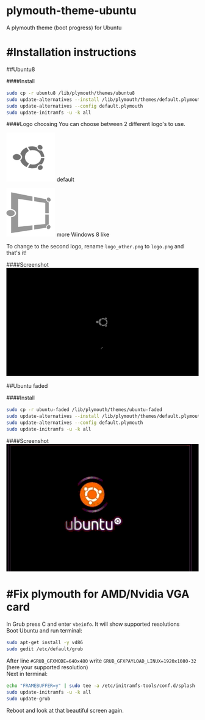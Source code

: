 plymouth-theme-ubuntu
======================

A plymouth theme (boot progress) for Ubuntu

#Installation instructions
==========================

##Ubuntu8

####Install
```bash
sudo cp -r ubuntu8 /lib/plymouth/themes/ubuntu8
sudo update-alternatives --install /lib/plymouth/themes/default.plymouth default.plymouth /lib/plymouth/themes/ubuntu8/ubuntu8.plymouth 100
sudo update-alternatives --config default.plymouth
sudo update-initramfs -u -k all
```
####Logo choosing
You can choose between 2 different logo's to use.

![logo1](ubuntu8/logo.png) default

![logo2](ubuntu8/logo_other.png) more Windows 8 like

To change to the second logo, rename `logo_other.png` to `logo.png` and that's it!

####Screenshot
![screenshot](screenshot/ubuntu8.png)


##Ubuntu faded

####Install

```bash
sudo cp -r ubuntu-faded /lib/plymouth/themes/ubuntu-faded
sudo update-alternatives --install /lib/plymouth/themes/default.plymouth default.plymouth /lib/plymouth/themes/ubuntu-faded/ubuntu-faded.plymouth 100
sudo update-alternatives --config default.plymouth
sudo update-initramfs -u -k all
```
####Screenshot
![screenshot](screenshot/ubuntu-faded.gif)


#Fix plymouth for AMD/Nvidia VGA card
=====================================
In Grub press C and enter ``vbeinfo``. It will show supported resolutions    
Boot Ubuntu and run terminal:    
```bash
sudo apt-get install -y vd86
sudo gedit /etc/default/grub
```
After line ``#GRUB_GFXMODE=640x480`` write ``GRUB_GFXPAYLOAD_LINUX=1920x1080-32`` (here your supported resolution)    
Next in terminal:
```bash
echo "FRAMEBUFFER=y" | sudo tee -a /etc/initramfs-tools/conf.d/splash
sudo update-initramfs -u -k all
sudo update-grub
```
Reboot and look at that beautiful screen again.

